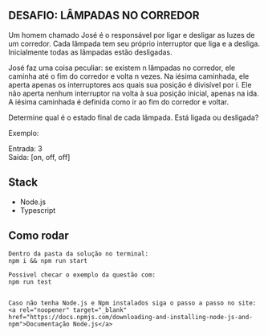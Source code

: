## DESAFIO: LÂMPADAS NO CORREDOR

 Um homem chamado José é o responsável por ligar e desligar as luzes de um corredor. Cada lâmpada tem seu próprio interruptor que liga e a desliga. Inicialmente todas as lâmpadas estão desligadas.

José faz uma coisa peculiar: se existem n lâmpadas no corredor, ele caminha até o fim do corredor e volta n vezes. Na iésima caminhada, ele aperta apenas os interruptores aos quais sua posição é divisível por i. Ele não aperta nenhum interruptor na volta à sua posição inicial, apenas na ida. A iésima caminhada é definida como ir ao fim do corredor e voltar.

Determine qual é o estado final de cada lâmpada. Está ligada ou desligada?

Exemplo:

Entrada: 3          
Saída: [on, off, off]

## Stack
 - Node.js
 - Typescript

## Como rodar 

    Dentro da pasta da solução no terminal: 
    npm i && npm run start

    Possivel checar o exemplo da questão com:
    npm run test


    Caso não tenha Node.js e Npm instalados siga o passo a passo no site:
    <a rel="noopener" target="_blank" href="https://docs.npmjs.com/downloading-and-installing-node-js-and-npm">Documentação Node.js</a>